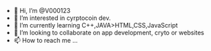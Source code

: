 - 👋 Hi, I’m @V000123
- 👀 I’m interested in cyrptocoin dev.
- 🌱 I’m currently learning C++,JAVA>HTML,CSS,JavaScript
- 💞️ I’m looking to collaborate on app development, cryto or websites
- 📫 How to reach me ...

<!---
V000123/V000123 is a ✨ special ✨ repository because its `README.md` (this file) appears on your GitHub profile.
You can click the Preview link to take a look at your changes.
--->
